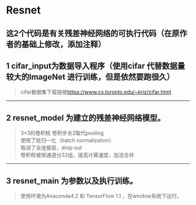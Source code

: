 Resnet
==========================================
这2个代码是有关残差神经网络的可执行代码（在原作者的基础上修改，添加注释）
------------------------------------------
1 cifar_input为数据导入程序（使用cifar 代替数据量较大的ImageNet 进行训练，但是依然要跑很久）
------------------------------------------
> cifar数据集下载链接<https://www.cs.toronto.edu/~kriz/cifar.html>
------------------------------------------
2 resnet_model 为建立的残差神经网络模型。
------------------------------------------
> 3*3的卷积核
> 卷积步长2取代pooling<br>
> 使用了批归一化（batch normalization）<br>
> 取消了全连接层，drop out<br>
> 卷积核被按通道分32组，提高计算速度，加法合并<br>
------------------------------------------
3 resnet_main 为参数以及执行训练。
------------------------------------------
> 使用环境为Anaconda4.2 和 TensorFlow 1.1 ，在window系统下运行。
